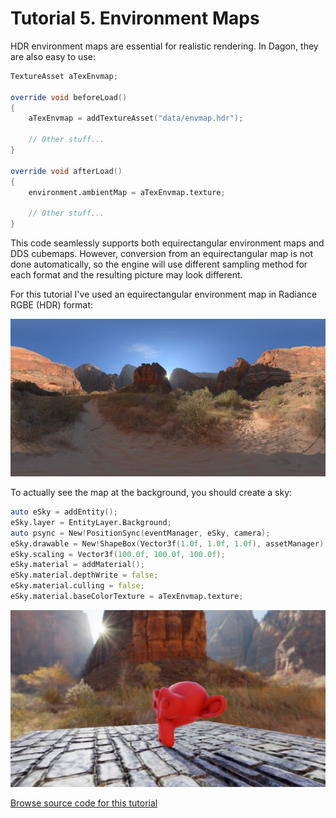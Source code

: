 # Tutorial 5. Environment Maps

HDR environment maps are essential for realistic rendering. In Dagon, they are also easy to use:
```d
TextureAsset aTexEnvmap;

override void beforeLoad()
{  
    aTexEnvmap = addTextureAsset("data/envmap.hdr");

    // Other stuff...
}

override void afterLoad()
{
    environment.ambientMap = aTexEnvmap.texture;

    // Other stuff...
}
```
This code seamlessly supports both equirectangular environment maps and DDS cubemaps. However, conversion from an equirectangular map is not done automatically, so the engine will use different sampling method for each format and the resulting picture may look different.

For this tutorial I've used an equirectangular environment map in Radiance RGBE (HDR) format:

![](https://github.com/gecko0307/dagon/blob/master/doc/tutorials/images/envmap.jpg?raw=true)

To actually see the map at the background, you should create a sky:
```d
auto eSky = addEntity();
eSky.layer = EntityLayer.Background;
auto psync = New!PositionSync(eventManager, eSky, camera);
eSky.drawable = New!ShapeBox(Vector3f(1.0f, 1.0f, 1.0f), assetManager);
eSky.scaling = Vector3f(100.0f, 100.0f, 100.0f);
eSky.material = addMaterial();
eSky.material.depthWrite = false;
eSky.material.culling = false;
eSky.material.baseColorTexture = aTexEnvmap.texture;
```

![](https://github.com/gecko0307/dagon/blob/master/doc/tutorials/images/screenshot_tutorial5.jpg?raw=true)

[Browse source code for this tutorial](https://github.com/gecko0307/dagon-tutorials/tree/master/tutorial5)
